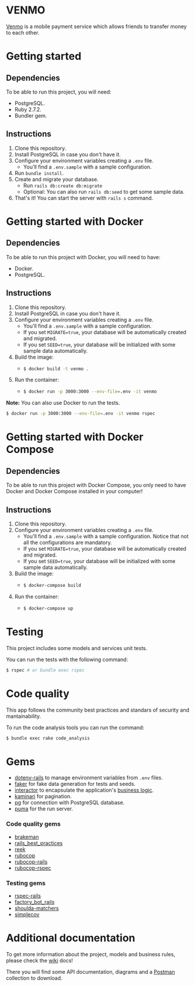 # VENMO

[Venmo](https://venmo.com/) is a mobile payment service which allows friends to transfer money to each other. 

# Getting started

## Dependencies

To be able to run this project, you will need:
- PostgreSQL.
- Ruby 2.7.2.
- Bundler gem.

## Instructions
1. Clone this repository.
1. Install PostgreSQL in case you don't have it.
1. Configure your environment variables creating a `.env` file.
    - You'll find a `.env.sample` with a sample configuration.
1. Run `bundle install`.
1. Create and migrate your database.
    - Run  `rails db:create db:migrate`
    - Optional: You can also run `rails db:seed` to get some sample data.
1. That's it! You can start the server with `rails s` command.

# Getting started with Docker

## Dependencies

To be able to run this project with Docker, you will need to have:
- Docker.
- PostgreSQL.

## Instructions
1. Clone this repository.
1. Install PostgreSQL in case you don't have it.
1. Configure your environment variables creating a `.env` file.
    - You'll find a `.env.sample` with a sample configuration.
    - If you set `MIGRATE=true`, your database will be automatically created and migrated.
    - If you set `SEED=true`, your database will be initialized with some sample data automatically.
1. Build the image:
    - ```sh
      $ docker build -t venmo .
      ```
1. Run the container:
    - ```sh
      $ docker run -p 3000:3000 --env-file=.env -it venmo
      ```

**Note:** You can also use Docker to run the tests.
```sh
$ docker run -p 3000:3000 --env-file=.env -it venmo rspec
```

# Getting started with Docker Compose

## Dependencies

To be able to run this project with Docker Compose, you only need to have Docker and Docker Compose installed in your computer!

## Instructions
1. Clone this repository.
1. Configure your environment variables creating a `.env` file.
    - You'll find a `.env.sample` with a sample configuration. Notice that not all the configurations are mandatory.
    - If you set `MIGRATE=true`, your database will be automatically created and migrated.
    - If you set `SEED=true`, your database will be initialized with some sample data automatically.
1. Build the image:
    - ```sh
      $ docker-compose build
      ```
1. Run the container:
    - ```sh
      $ docker-compose up
      ```

# Testing

This project includes some models and services unit tests.

You can run the tests with the following command:
```sh
$ rspec # or bundle exec rspec
```

# Code quality

This app follows the community best practices and standars of security and mantainability.

To run the code analysis tools you can run the command:
```sh
$ bundle exec rake code_analysis
```

# Gems
- [dotenv-rails](https://github.com/bkeepers/dotenv) to manage environment variables from `.env` files.
- [faker](https://github.com/faker-ruby/faker) for fake data generation for tests and seeds.
- [interactor](https://github.com/collectiveidea/interactor) to encapsulate the application's [business logic](http://en.wikipedia.org/wiki/Business_logic).
- [kaminari](https://github.com/kaminari/kaminari) for pagination.
- [pg](https://github.com/ged/ruby-pg) for connection with PostgreSQL database.
- [puma](https://github.com/puma/puma) for the run server.

### Code quality gems
- [brakeman](https://github.com/presidentbeef/brakeman)
- [rails_best_practices](https://github.com/flyerhzm/rails_best_practices)
- [reek](https://github.com/troessner/reek)
- [rubocop](https://github.com/rubocop-hq/rubocop)
- [rubocop-rails](https://github.com/rubocop-hq/rubocop-rails)
- [rubocop-rspec](https://github.com/rubocop-hq/rubocop-rspec)

### Testing gems
- [rspec-rails](https://github.com/rspec/rspec-rails)
- [factory_bot_rails](https://github.com/thoughtbot/factory_bot_rails)
- [shoulda-matchers](https://github.com/thoughtbot/shoulda-matchers)
- [simplecov](https://github.com/simplecov-ruby/simplecov)

# Additional documentation

To get more information about the project, models and business rules, please check the [wiki](https://github.com/JulianPasquale/venmo-api/wiki) docs!

There you will find some API documentation, diagrams and a [Postman](https://www.postman.com/) collection to download.
